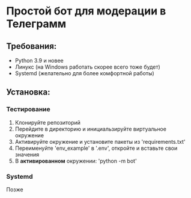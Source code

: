# Простой бот для модерации в Телеграмм

## Требования:
* Python 3.9 и новее
* Линукс (на Windows работать скорее всего тоже будет)
* Systemd (желательно для более комфортной работы)

## Установка:

### Тестирование
1) Клонируйте репозиторий
2) Перейдите в директорию и инициальзируйте виртуальное окружение
3) Активируйте окружение и установите пакеты из 'requirements.txt'
4) Переименуйте 'env_example' в '.env', откройте и вставьте свои значения
5) В **активированном** окружении: 'python -m bot'

### Systemd
Позже